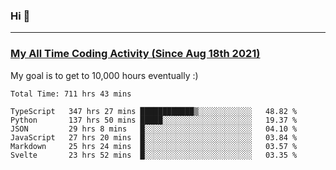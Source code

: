 ### Hi 🙂

---

### <a href="https://wakatime.com/@Eroxl">My All Time Coding Activity (Since Aug 18th 2021)</a>
My goal is to get to 10,000 hours eventually :)
<!--START_SECTION:waka-->

```text
Total Time: 711 hrs 43 mins

TypeScript   347 hrs 27 mins ████████████▒░░░░░░░░░░░░   48.82 %
Python       137 hrs 50 mins █████░░░░░░░░░░░░░░░░░░░░   19.37 %
JSON         29 hrs 8 mins   █░░░░░░░░░░░░░░░░░░░░░░░░   04.10 %
JavaScript   27 hrs 20 mins  █░░░░░░░░░░░░░░░░░░░░░░░░   03.84 %
Markdown     25 hrs 24 mins  █░░░░░░░░░░░░░░░░░░░░░░░░   03.57 %
Svelte       23 hrs 52 mins  █░░░░░░░░░░░░░░░░░░░░░░░░   03.35 %
```

<!--END_SECTION:waka-->
